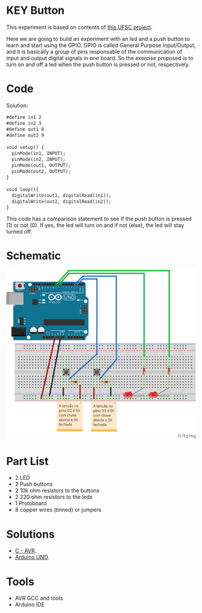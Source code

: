 # KEY Button

This experiment is based on contents of [this UFSC project](http://www.lisha.ufsc.br/teaching/quark/).

Here we are going to build an experiment with an led and a push button to learn and start using the GPIO. GPIO is called General Purpose Input/Output, and it is basically a group of pins responsable of the communication of input and output digital signals in one board.
So the exercise proposed is to turn on and off a led when the push button is pressed or not, respectively.

# Code

Solution:

```
#define in1 2
#define in2 3
#define out1 8
#define out2 9

void setup() {
  pinMode(in1, INPUT);
  pinMode(in2, INPUT);
  pinMode(out1, OUTPUT);
  pinMode(out2, OUTPUT);   
}

void loop(){
  digitalWrite(out1, digitalRead(in1));    
  digitalWrite(out2, digitalRead(in2));
}
```

This code has a comparison statement to see if the push button is pressed (1) or not (0). If yes, the led will turn on and if not (else), the led will stay turned off.

# Schematic
![Assembly](/Image/Led_key.png)

# Part List
* 2 LED
* 2 Push buttons
* 2 10k ohm resistors to the buttons
* 2 220 ohm resistors to the leds
* 1 Protoboard
* 8 copper wires (tinned) or jumpers

# Solutions
* [C - AVR](https://drive.google.com/file/d/0B_chZ-d1CkpCX1ZUU1VzWUFzbkU/view).
* [Arduino UNO](https://drive.google.com/file/d/0B_chZ-d1CkpCdE5EdkRuc1pwNEU/view).

# Tools
* AVR GCC and tools
* Arduino IDE
